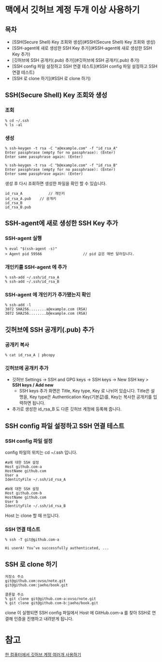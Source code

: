 # 맥에서 깃허브 계정 두개 이상 사용하기

## 목차

- [SSH(Secure Shell) Key 조회와 생성](#SSH(Secure Shell) Key 조회와 생성)
- [SSH-agent에 새로 생성한 SSH Key 추가](#SSH-agent에 새로 생성한 SSH Key 추가)
- [깃허브에 SSH 공개키(.pub) 추가](#깃허브에 SSH 공개키(.pub) 추가)
- [SSH config 파일 설정하고 SSH 연결 테스트](#SSH config 파일 설정하고 SSH 연결 테스트)
- [SSH 로 clone 하기](#SSH 로 clone 하기)

## SSH(Secure Shell) Key 조회와 생성

### 조회

```text
% cd ~/.ssh
% ls -al
```

### 생성

```text
% ssh-keygen -t rsa -C "a@example.com" -f "id_rsa_A"
Enter passphrase (empty for no passphrase): (Enter)  
Enter same passphrase again: (Enter)

% ssh-keygen -t rsa -C "b@example.com" -f "id_rsa_B"
Enter passphrase (empty for no passphrase): (Enter)  
Enter same passphrase again: (Enter)

```

생성 후 다시 조회하면 생성한 파일을 확인 할 수 있습니다.

```text
id_rsa_A			// 개인키
id_rsa_A.pub	// 공개키
id_rsa_B
id_rsa_B.pub
```



## SSH-agent에 새로 생성한 SSH Key 추가

### SSH-agent 실행

```text
% eval "$(ssh-agent -s)"
> Agent pid 59566					// pid 값은 매번 달라집니다.
```

### 개인키를 SSH-agent 에 추가

```text
% ssh-add ~/.ssh/id_rsa_A
% ssh-add ~/.ssh/id_rsa_B
```

### SSH-agent 에 개인키가 추가됐는지 확인

```text
% ssh-add -l
3072 SHA256........a@example.com (RSA)
3072 SHA256........b@example.com (RSA)
```



## 깃허브에 SSH 공개키(.pub) 추가

### 공개키 복사

```text
% cat id_rsa_A | pbcopy
```

### 깃허브에 공개키 추가

- 깃허브 Settings -> SSH and GPG keys -> SSH keys -> New SSH key > **SSH keys / Add new**
  - SSH keys 추가 화면은 Title, Key type, Key 로 나뉘어 있습니다. Title은 설명을, Key type은 Authentication Key(기본값)를, Key는 복사한 공개키를 입력하면 됩니다.
- 추가로 생성한 id_rsa_B 도 다른 깃허브 계정에 등록해 줍니다.



## SSH config 파일 설정하고 SSH 연결 테스트

### SSH config 파일 설정

config 파일의 위치는 cd ~/.ssh 입니다.

```text
#a에 대한 SSH 설정
Host github.com-a
HostName github.com
User a
IdentityFile ~/.ssh/id_rsa_A

#b에 대한 SSH 설정
Host github.com-b
HostName github.com
User b
IdentityFile ~/.ssh/id_rsa_B
```

Host 는 clone 할 때 쓰입니다.

### SSH 연결 테스트

```text
% ssh -T git@github.com-a

Hi userA! You’ve successfully authenticated, ...
```



## SSH 로 clone 하기

```text
저장소 주소
git@github.com:ovso/note.git  
git@github.com:jaeho/book.git  

클론할 주소
% git clone git@github.com-a:ovso/note.git  
% git clone git@github.com-b:jaeho/book.git  
```

clone 이 실행되면 SSH config 파일에서 Host 에 GitHub.com-a 를 찾아 SSH로 연결해 인증을 진행하고 내려받게 됩니다.

# 참고

[한 컴퓨터에서 깃허브 계정 여러개 사용하기](https://usingu.co.kr/frontend/git/%ED%95%9C-%EC%BB%B4%ED%93%A8%ED%84%B0%EC%97%90%EC%84%9C-github-%EA%B3%84%EC%A0%95-%EC%97%AC%EB%9F%AC%EA%B0%9C-%EC%82%AC%EC%9A%A9%ED%95%98%EA%B8%B0/)
